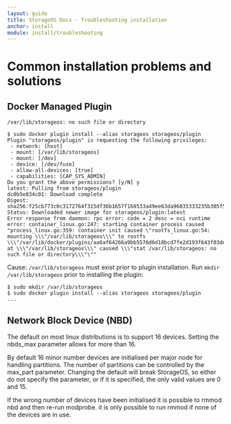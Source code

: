 ```yaml
---
layout: guide
title: StorageOS Docs - Troubleshooting installation
anchor: install
module: install/troubleshooting
---
```


# Common installation problems and solutions

## Docker Managed Plugin

`/var/lib/storageos: no such file or directory`

```
$ sudo docker plugin install --alias storageos storageos/plugin
Plugin "storageos/plugin" is requesting the following privileges:
 - network: [host]
 - mount: [/var/lib/storageos]
 - mount: [/dev]
 - device: [/dev/fuse]
 - allow-all-devices: [true]
 - capabilities: [CAP_SYS_ADMIN]
Do you grant the above permissions? [y/N] y
latest: Pulling from storageos/plugin
dc0b5e834c01: Download complete
Digest: sha256:f25cb773c0c3172764f315df36b1657f168533a49ee63da96035333235b305f5
Status: Downloaded newer image for storageos/plugin:latest
Error response from daemon: rpc error: code = 2 desc = oci runtime error: container_linux.go:247: starting container process caused "process_linux.go:359: container init caused \"rootfs_linux.go:54: mounting \\\"/var/lib/storageos\\\" to rootfs \\\"/var/lib/docker/plugins/aa6af64266a9bb5576d6d18bcd7fe2d193f643f03de2fb7be55ad3aa91865f07/rootfs\\\" at \\\"/var/lib/storageos\\\" caused \\\"stat /var/lib/storageos: no such file or directory\\\"\""
```

Cause: `/var/lib/storageos` must exist prior to plugin installation. Run `mkdir /var/lib/storageos` prior to installing the plugin:

```
$ sudo mkdir /var/lib/storageos
$ sudo docker plugin install --alias storageos storageos/plugin
...
```

## Network Block Device (NBD)

The default on most linux distributions is to support 16 devices. Setting the nbds_max parameter allows for more than 16.

By default 16 minor number devices are initialised per major node for handling partitions. The number of partitions can be controlled by the max_part parameter. Changing the default will break StorageOS, so either do not specify the parameter, or if it is specified, the only valid values are 0 and 15.

If the wrong number of devices have been initialised it is possible to rmmod nbd and then re-run modprobe. it is only possible to run rmmod if none of the devices are in use.
